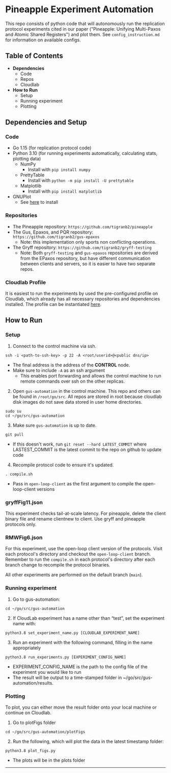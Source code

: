 # Pineapple Experiment Automation
This repo consists of python code that will autonomously run the replication protocol experiments cited in our paper ("Pineapple: Unifying Multi-Paxos and Atomic Shared Registers") and plot them. See `config_instruction.md` for information on available configs.

## Table of Contents
- **Dependencies**
  - Code
  - Repos
  - Cloudlab
- **How to Run**
    - Setup
    - Running experiment
    - Plotting
## Dependencies and Setup
### Code
- Go 1.15 (for replication protocol code)
- Python 3.10 (for running experiments automatically, calculating stats, plotting data)
    - NumPy
        - Install with ```pip install numpy```
    - PrettyTable
        - Install with ```python -m pip install -U prettytable```
    - Matplotlib
        - Install with ```pip install matplotlib```
- GNUPlot
    - See [here](https://riptutorial.com/gnuplot/example/11275/installation-or-setup) to install
### Repositories
- The Pineapple repository: ``https://github.com/tigranb2/pineapple``
- The Gus, Epaxos, and PQR repository: ``https://github.com/tigranb2/gus-epaxos``
    - Note: this implementation only sports non conflicting operations.
- The Gryff repository: ``https://github.com/tigranb2/gryff-testing``
    - Note: Both ``gryff-testing`` and ``gus-epaxos`` repositories are derived from the EPaxos repository, but have different communication between clients and servers, so it is easier to have two separate repos.
### Cloudlab Profile
It is easiest to run the experiments by used the pre-configured profile on Cloudlab, which already has all necessary repositories and dependencies installed. The profile can be instantiated [here](https://www.cloudlab.us/instantiate.php?profile=b5d01b37-541e-11ee-b28b-e4434b2381fc).

## How to Run
### Setup
1. Connect to the control machine via ssh.
``` 
ssh -i <path-to-ssh-key> -p 22 -A <root/userid>@<public dns/ip>
```
   - The final address is the address of the **CONTROL** node. 
   - Make sure to include `-A` as an ssh argument
      - This enables port forwarding and allows the control machine to run remote commands over ssh on the other replicas.
2. Open ``gus-automation`` in the control machine. This repo and others can be found in `/root/go/src`. All repos are stored in root because cloudlab disk images do not save data stored in user home directories.
```
sudo su
cd ~/go/src/gus-automation
```

3. Make sure ``gus-automation`` is up to date.
```
git pull
```
   - If this doesn't work, run ```git reset --hard LATEST_COMMIT``` where LASTEST_COMMIT is the latest commit to the repo on github to update code
4. Recompile protocol code to ensure it's updated.
```
. compile.sh
```
- Pass in ``open-loop-client`` as the first argument to compile the open-loop-client versions
### gryffFig11.json
This experiment checks tail-at-scale latency. For pineapple, delete the client binary file and rename clientnew to client. Use gryff and pineapple protocols only.

### RMWFig6.json
For this experiment, use the open-loop client version of the protocols. Visit each protocol's directory and checkout the ``open-loop-client`` branch. Remember to run the ``compile.sh`` in each protocol's directory after each branch change to recompile the protocol binaries. 

All other experiments are performed on the default branch (``main``).
### Running experiment
1. Go to gus-automation:
```
cd ~/go/src/gus-automation
```
2. If CloudLab experiment has a name other than “test”, set the experiment name with:
```
python3.8 set_experiment_name.py [CLOUDLAB_EXPERIMENT_NAME]
```
3. Run an experiment with the following command, filling in the name appropriately
```
python3.8 run_experiments.py [EXPERIMENT_CONFIG_NAME]
```
- EXPERIMENT_CONFIG_NAME is the path to the config file of the experiment you would like to run 
- The result will be output to a time-stamped folder in ~/go/src/gus-automation/results.


### Plotting
To plot, you can either move the result folder onto your local machine or continue on Cloudlab.
1. Go to plotFigs folder
```
cd ~/go/src/gus-automation/plotFigs
```
2. Run the following, which will plot the data in the latest timestamp folder:
```
python3.8 plot_figs.py
```
- The plots will be in the plots folder


----